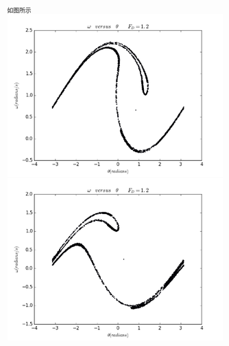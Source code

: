 如图所示
![F取最大值时取点](https://github.com/maphyca/compuational_physics_2014301020045/raw/master/homework/figure_1-1.png)
![F偏离$\pi /4$取点](https://raw.githubusercontent.com/maphyca/compuational_physics_2014301020045/master/homework/figure_1-2.png)
